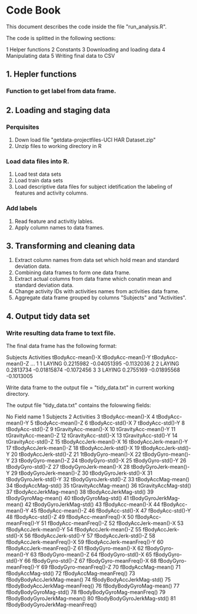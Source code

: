 # Code Book

This document describes the code inside the file "run_analysis.R".

The code is splitted in the following sections:

1 Helper functions
2 Constants
3 Downloading and loading data
4 Manipulating data
5 Writing final data to CSV


## 1. Hepler functions

### Function to get label from data frame.

## 2. Loading and staging data

### Perquisites

1. Down load file "getdata-projectfiles-UCI HAR Dataset.zip" 
2. Unzip files to working directory in R

### Load data files into R.

1. Load test data sets
2. Load train data sets
3. Load descriptive data files for subject idetification the labeling of features and activity columns.

### Add labels

1. Read feature and activitiy lables.
2. Apply column names to data frames. 

## 3. Transforming and cleaning data

1. Extract column names from data set which hold mean and standard deviation data.
2. Combining data frames to form one data frame.
3. Extract actual columns from data frame which conatin mean and standard deviation data.
4. Change activity IDs with activities names from activities data frame.
5. Aggregate data frame grouped by columns "Subjects" and "Activities".

## 4. Output tidy data set

### Write resulting data frame to text file.

The final data frame has the following format:

  Subjects Activities tBodyAcc-mean()-X tBodyAcc-mean()-Y tBodyAcc-mean()-Z ...
1        1     LAYING         0.2215982       -0.04051395        -0.1132036
2        2     LAYING         0.2813734       -0.01815874        -0.1072456
3        3     LAYING         0.2755169       -0.01895568        -0.1013005


Write data frame to the output file = "tidy_data.txt" in current working directory.

The output file "tidy_data.txt" contains the folowwing fields:

No  Field name
1   Subjects
2   Activities
3   tBodyAcc-mean()-X
4   tBodyAcc-mean()-Y
5   tBodyAcc-mean()-Z
6   tBodyAcc-std()-X
7   tBodyAcc-std()-Y
8   tBodyAcc-std()-Z
9   tGravityAcc-mean()-X
10  tGravityAcc-mean()-Y
11  tGravityAcc-mean()-Z
12  tGravityAcc-std()-X
13  tGravityAcc-std()-Y
14  tGravityAcc-std()-Z
15  tBodyAccJerk-mean()-X
16  tBodyAccJerk-mean()-Y
17  tBodyAccJerk-mean()-Z
18  tBodyAccJerk-std()-X
19  tBodyAccJerk-std()-Y
20  tBodyAccJerk-std()-Z
21  1tBodyGyro-mean()-X
22  tBodyGyro-mean()-Y
23  tBodyGyro-mean()-Z
24  tBodyGyro-std()-X
25  tBodyGyro-std()-Y
26  tBodyGyro-std()-Z
27  tBodyGyroJerk-mean()-X
28  tBodyGyroJerk-mean()-Y
29  tBodyGyroJerk-mean()-Z
30  tBodyGyroJerk-std()-X
31  tBodyGyroJerk-std()-Y
32  tBodyGyroJerk-std()-Z
33  tBodyAccMag-mean()
34  tBodyAccMag-std()
35  tGravityAccMag-mean()
36  tGravityAccMag-std()
37  tBodyAccJerkMag-mean()
38  tBodyAccJerkMag-std()
39  tBodyGyroMag-mean()
40  tBodyGyroMag-std()
41  tBodyGyroJerkMag-mean()
42  tBodyGyroJerkMag-std()
43  fBodyAcc-mean()-X
44  fBodyAcc-mean()-Y
45  fBodyAcc-mean()-Z
46  fBodyAcc-std()-X
47  fBodyAcc-std()-Y
48  fBodyAcc-std()-Z
49  fBodyAcc-meanFreq()-X
50  fBodyAcc-meanFreq()-Y
51  fBodyAcc-meanFreq()-Z
52  fBodyAccJerk-mean()-X
53  fBodyAccJerk-mean()-Y
54  fBodyAccJerk-mean()-Z
55  fBodyAccJerk-std()-X
56  fBodyAccJerk-std()-Y
57  fBodyAccJerk-std()-Z
58  fBodyAccJerk-meanFreq()-X
59  fBodyAccJerk-meanFreq()-Y
60  fBodyAccJerk-meanFreq()-Z
61  fBodyGyro-mean()-X
62  fBodyGyro-mean()-Y
63  fBodyGyro-mean()-Z
64  fBodyGyro-std()-X
65  fBodyGyro-std()-Y
66  fBodyGyro-std()-Z
67  fBodyGyro-meanFreq()-X
68  fBodyGyro-meanFreq()-Y
69  fBodyGyro-meanFreq()-Z
70  fBodyAccMag-mean()
71  fBodyAccMag-std()
72  fBodyAccMag-meanFreq()
73  fBodyBodyAccJerkMag-mean()
74  fBodyBodyAccJerkMag-std()
75  fBodyBodyAccJerkMag-meanFreq()
76  fBodyBodyGyroMag-mean()
77  fBodyBodyGyroMag-std()
78  fBodyBodyGyroMag-meanFreq()
79  fBodyBodyGyroJerkMag-mean()
80  fBodyBodyGyroJerkMag-std()
81  fBodyBodyGyroJerkMag-meanFreq()